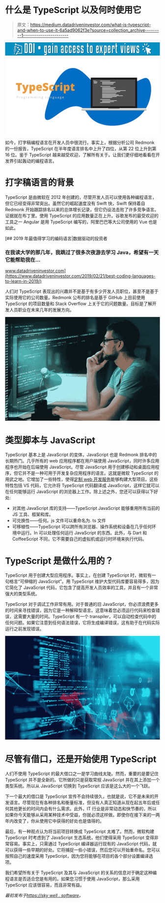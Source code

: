 # 什么是 TypeScript 以及何时使用它

> 原文：<https://medium.datadriveninvestor.com/what-is-typescript-and-when-to-use-it-6a5ad9062f3e?source=collection_archive---------1----------------------->

[![](img/2f1bdd9b609263b0263958d0a4c25b8a.png)](http://www.track.datadriveninvestor.com/1B9E)![](img/25cb29c79490fa3993ffd3d0e9aa7835.png)

如今，打字稿编程语言在开发人员中很流行。事实上，根据分析公司 Redmonk 的一份报告，TypeScript 在半年度语言排名中上升了四位，从第 22 位上升到第 16 位。鉴于 TypeScript 越来越受欢迎，了解所有关于。让我们更仔细地看看在开发界引起轰动的编程语言。

# 打字稿语言的背景

TypeScript 是由微软在 2012 年创建的，尽管开发人员可以使用各种编程语言，但它已经变得非常突出。虽然它的崛起速度没有 Swift 快，Swift 保持着自 Redmonk 开始跟踪排名以来的总体增长记录，但它仍设法击败了许多竞争语言。证据就在布丁里。使用 TypeScript 的应用数量正在上升。谷歌发布的最受欢迎的工具之一 Angular 是用 TypeScript 编写的，阿里巴巴等大公司使用的 Vue 也是如此。

[](https://www.datadriveninvestor.com/2019/02/21/best-coding-languages-to-learn-in-2019/) [## 2019 年最值得学习的编码语言|数据驱动的投资者

### 在我读大学的那几年，我跳过了很多次夜游去学习 Java，希望有一天它能帮助我在…

www.datadriveninvestor.com](https://www.datadriveninvestor.com/2019/02/21/best-coding-languages-to-learn-in-2019/) 

人们对 TypeScript 表现出的兴趣并不是基于有多少开发人员职位，甚至不是基于实际使用它的公司数量。Redmonk 公布的排名是基于 GitHub 上目前使用 TypeScript 的项目数量和 Stack Overflow 上关于它的问题数量。目标是了解开发人员职业在未来几年的发展方向。

![](img/7687ce711ebc72ca2a56fb1c6d2733d5.png)

# 类型脚本与 JavaScript

TypeScript 基本上是 JavaScript 的变体，JavaScript 也是 Redmonk 排名中的长期热门。几乎所有的 web 应用程序都在用户端使用 JavaScript，同时许多应用程序也开始在后端使用 JavaScript。尽管 JavaScript 用于创建移动和桌面应用程序，但它并不是一种可用于开发复杂应用程序的语言。这就是微软 TypeScript 的用武之地。它增加了一些特性，使得[定制 web 开发服务](https://skywell.software/web-development/)能够构建大型项目。这些特性包括 VS 代码，它允许将 TypeScript 代码翻译成 JavaScript，这样它就可以在任何能够运行 JavaScript 的浏览器上工作。除上述之外，您还可以获得以下好处:

*   对其他 JavaScript 库的支持——TypeScript JavaScript 能够重用所有当前的 JS 工具、框架和库。
*   可兑换性——任何。js 文件可以重命名为. ts 文件
*   可移植性——TypeScript 可以跨所有浏览器、操作系统和设备在几乎任何环境中运行。In 可以处理任何运行 JavaScript 的东西。此外，与 Dart 和 CoffeeScript 不同，它不需要自己的虚拟机或运行时环境来执行代码。

# TypeScript 是做什么用的？

TypeScript 用于创建大型应用程序。事实上，在创建 TypeScript 时，微软有一句格言“可伸缩的 JavaScript”。用 TypeScript 维护大型代码库要容易得多，因为它简化了 JavaScript 代码，它包含了提高开发人员效率的工具，并且有一个非常强大的类型系统。

TypeScript 对于调试工作非常有用。对于普通的旧 JavaScript，你必须浪费更多的时间来寻找错误，因为它是一种解释型语言。这意味着您必须运行代码来检查错误，这需要大量的时间。TypeScript 有一个 transpiler，可以自动检查代码中的任何问题。如果它注意到任何语法错误，它将生成编译错误，这有助于在代码实际运行之前发现错误。

![](img/e81869f2a2b857e16340b5465340630d.png)

# 尽管有借口，还是开始使用 TypeScript

人们不使用 TypeScript 的最大借口之一是学习曲线太陡。然而，重要的是要记住 TypeScript 并不是全新的。它所做的只是获取常规 JavaScript 并在其上添加一个类型系统。所以从 JavaScript 切换到 TypeScript 应该是这么大的一个飞跃。

下一个最大的借口是 TypeScript 宣传不会持续很久，也就是说，它不是未来的开发语言。尽管现在有各种排名和衡量标准，但没有人真正知道从现在起五年后或任何其他更长的时间内会有什么需求。此外，IT 行业是非常动态和快节奏的，所以如果你今天能够从采用某种技术中受益，你就必须这样做。即使你在接下来的一两年内改变了，你从使用它中获得的好处也是值得的。

最后，有一种观点认为将当前项目转换成 TypeScript 太难了。然而，微软构建 TypeScript 时考虑到了 JavaScript 生态系统，他们使得采用 TypeScript 变得非常容易。事实上，只需通过 TypeScript 编译器运行现有的 JavaScript 代码，就可以获得一些早期的好处。它将捕捉一些小错误，然后您可以开始重命名。您可以按照自己的速度采用 TypeScript，因为您将能够在项目的各个部分设置编译选项。

我们希望所有关于 TypeScript 及其与 JavaScript 的关系的信息对于确定这种编程语言是否适合您是有用的。如果您习惯于使用 JavaScript，那么采用 TypeScript 应该很容易，而且非常有益。

*最初发布于*[*https://sky well . software*](https://skywell.software/blog/what-is-typescript-and-when-to-use-it/)*。*